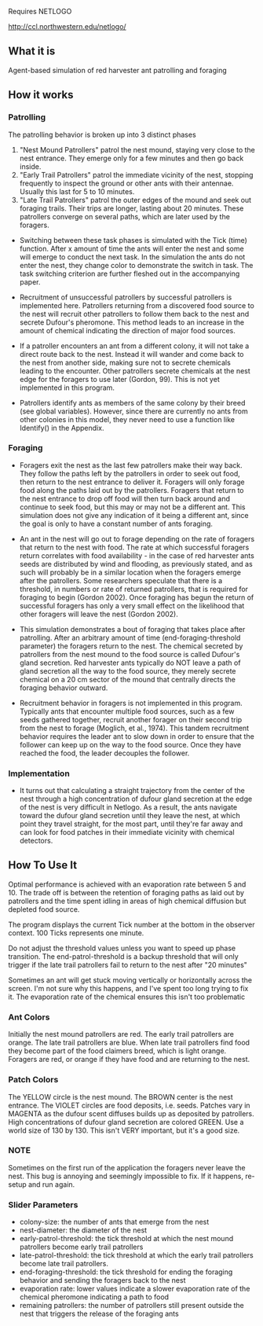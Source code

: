 Requires NETLOGO

http://ccl.northwestern.edu/netlogo/

## What it is
Agent-based simulation of red harvester ant patrolling and foraging

## How it works

### Patrolling 
The patrolling behavior is broken up into 3 distinct phases

1. "Nest Mound Patrollers" patrol the nest mound, staying very close to the nest entrance. They emerge only for a few minutes and then go back inside. 
2. "Early Trail Patrollers" patrol the immediate vicinity of the nest, stopping frequently to inspect the ground or other ants with their antennae. Usually this last for 5 to 10 minutes.
3. "Late Trail Patrollers" patrol the outer edges of the mound and seek out foraging trails. Their trips are longer, lasting about 20 minutes. These patrollers converge on several paths, which are later used by the foragers.

- Switching between these task phases is simulated with the Tick (time) function. After x amount of time the ants will enter the nest and some will emerge to conduct the next task. In the simulation the ants do not enter the nest, they change color to demonstrate the switch in task. The task switching criterion are further fleshed out in the accompanying paper.

- Recruitment of unsuccessful patrollers by successful patrollers is implemented here. Patrollers returning from a discovered food source to the nest will recruit other patrollers to follow them back to the nest and secrete Dufour's pheromone. This method leads to an increase in the amount of chemical indicating the direction of major food sources.

- If a patroller encounters an ant from a different colony, it will not take a direct route back to the nest. Instead it will wander and come back to the nest from another side, making sure not to secrete chemicals leading to the encounter. Other patrollers secrete chemicals at the nest edge for the foragers to use later (Gordon, 99). This is not yet implemented in this program.

- Patrollers identify ants as members of the same colony by their breed (see global variables). However, since there are currently no ants from other colonies in this model, they never need to use a function like Identify() in the Appendix. 

### Foraging
- Foragers exit the nest as the last few patrollers make their way back. They follow the paths left by the patrollers in order to seek out food, then return to the nest entrance to deliver it. Foragers will only forage food along the paths laid out by the patrollers. Foragers that return to the nest entrance to drop off food will then turn back around and continue to seek food, but this may or may not be a different ant. This simulation does not give any indication of it being a different ant, since the goal is only to have a constant number of ants foraging.

- An ant in the nest will go out to forage depending on the rate of foragers that return to the nest with food. The rate at which successful foragers return correlates with food availability - in the case of red harvester ants seeds are distributed by wind and flooding, as previously stated, and as such will probably be in a similar location when the foragers emerge after the patrollers. Some researchers speculate that there is a threshold, in numbers or rate of returned patrollers, that is required for foraging to begin (Gordon 2002). Once foraging has begun the return of successful foragers has only a very small effect on the likelihood that other foragers will leave the nest (Gordon 2002).

- This simulation demonstrates a bout of foraging that takes place after patrolling. After an arbitrary amount of time (end-foraging-threshold parameter) the foragers return to the nest. The chemical secreted by patrollers from the nest mound to the food source is called Dufour's gland secretion. Red harvester ants typically do NOT leave a path of gland secretion all the way to the food source, they merely secrete chemical on a 20 cm sector of the mound that centrally directs the foraging behavior outward.

- Recruitment behavior in foragers is not implemented in this program. Typically ants that encounter multiple food sources, such as a few seeds gathered together, recruit another forager on their second trip from the nest to forage (Moglich, et al., 1974). This tandem recruitment behavior requires the leader ant to slow down in order to ensure that the follower can keep up on the way to the food source. Once they have reached the food, the leader decouples the follower.

### Implementation
- It turns out that calculating a straight trajectory from the center of the nest through a high concentration of dufour gland secretion at the edge of the nest is very difficult in Netlogo. As a result, the ants navigate toward the dufour gland secretion until they leave the nest, at which point they travel straight, for the most part, until they're far away and can look for food patches in their immediate vicinity with chemical detectors.

## How To Use It

Optimal performance is achieved with an evaporation rate between 5 and 10. The trade off is between the retention of foraging paths as laid out by patrollers and the time spent idling in areas of high chemical diffusion but depleted food source.

The program displays the current Tick number at the bottom in the observer context. 100 Ticks represents one minute.

Do not adjust the threshold values unless you want to speed up phase transition. The end-patrol-threshold is a backup threshold that will only trigger if the late trail patrollers fail to return to the nest after "20 minutes"

Sometimes an ant will get stuck moving vertically or horizontally across the screen. I'm not sure why this happens, and I've spent too long trying to fix it. The evaporation rate of the chemical ensures this isn't too problematic

### Ant Colors
Initially the nest mound patrollers are red. The early trail patrollers are orange. The late trail patrollers are blue. When late trail patrollers find food they become part of the food claimers breed, which is light orange. Foragers are red, or orange if they have food and are returning to the nest.

### Patch Colors 
The YELLOW circle is the nest mound. The BROWN center is the nest entrance. The VIOLET circles are food deposits, i.e. seeds. Patches vary in MAGENTA as the dufour scent diffuses builds up as deposited by patrollers. High concentrations of dufour gland secretion are colored GREEN. Use a world size of 130 by 130. This isn't VERY important, but it's a good size.

### NOTE
Sometimes on the first run of the application the foragers never leave the nest. This bug is annoying and seemingly impossible to fix. If it happens, re-setup and run again.

### Slider Parameters
- colony-size: the number of ants that emerge from the nest
- nest-diameter: the diameter of the nest
- early-patrol-threshold: the tick threshold at which the nest mound patrollers become early trail patrollers
- late-patrol-threshold: the tick threshold at which the early trail patrollers become late trail patrollers.
- end-foraging-threshold: the tick threshold for ending the foraging behavior and sending the foragers back to the nest
- evaporation rate: lower values indicate a slower evaporation rate of the chemical pheromone indicating a path to food
- remaining patrollers: the number of patrollers still present outside the nest that triggers the release of the foraging ants                 
 

